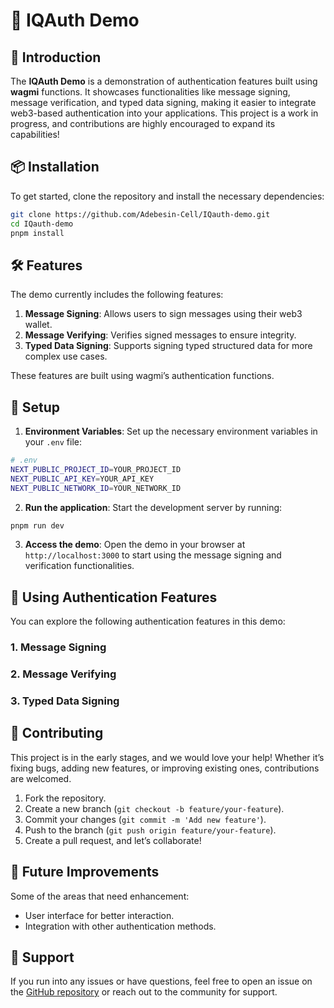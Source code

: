 

# 🔐 IQAuth Demo

## 🌟 Introduction

The **IQAuth Demo** is a demonstration of authentication features built using **wagmi** functions. It showcases functionalities like message signing, message verification, and typed data signing, making it easier to integrate web3-based authentication into your applications. This project is a work in progress, and contributions are highly encouraged to expand its capabilities!

## 📦 Installation

To get started, clone the repository and install the necessary dependencies:

```bash
git clone https://github.com/Adebesin-Cell/IQauth-demo.git
cd IQauth-demo
pnpm install
```

## 🛠️ Features

The demo currently includes the following features:
1. **Message Signing**: Allows users to sign messages using their web3 wallet.
2. **Message Verifying**: Verifies signed messages to ensure integrity.
3. **Typed Data Signing**: Supports signing typed structured data for more complex use cases.

These features are built using wagmi’s authentication functions.

## 🔧 Setup

1. **Environment Variables**: Set up the necessary environment variables in your `.env` file:

```bash
# .env
NEXT_PUBLIC_PROJECT_ID=YOUR_PROJECT_ID
NEXT_PUBLIC_API_KEY=YOUR_API_KEY
NEXT_PUBLIC_NETWORK_ID=YOUR_NETWORK_ID
```

2. **Run the application**: Start the development server by running:

```bash
pnpm run dev
```

3. **Access the demo**: Open the demo in your browser at `http://localhost:3000` to start using the message signing and verification functionalities.

## 🔑 Using Authentication Features

You can explore the following authentication features in this demo:

### 1. Message Signing
### 2. Message Verifying
### 3. Typed Data Signing

## 🚀 Contributing

This project is in the early stages, and we would love your help! Whether it’s fixing bugs, adding new features, or improving existing ones, contributions are welcomed.

1. Fork the repository.
2. Create a new branch (`git checkout -b feature/your-feature`).
3. Commit your changes (`git commit -m 'Add new feature'`).
4. Push to the branch (`git push origin feature/your-feature`).
5. Create a pull request, and let’s collaborate!

## 🎨 Future Improvements

Some of the areas that need enhancement:
- User interface for better interaction.
- Integration with other authentication methods.

## 💬 Support

If you run into any issues or have questions, feel free to open an issue on the [GitHub repository](https://github.com/Adebesin-Cell/IQauth-demo) or reach out to the community for support.

